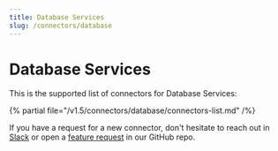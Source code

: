 ```yaml
---
title: Database Services
slug: /connectors/database
---
```


# Database Services

This is the supported list of connectors for Database Services:

{% partial file="/v1.5/connectors/database/connectors-list.md" /%}

If you have a request for a new connector, don't hesitate to reach out in [Slack](https://slack.meta-mart.org/) or
open a [feature request](https://github.com/meta-mart/MetaMart/issues/new/choose) in our GitHub repo.
